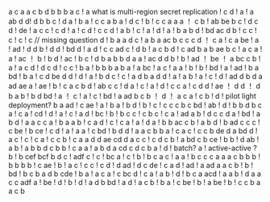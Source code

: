 a
c
a
a
c
b
d
b
b
b
a
c !
a  what is multi-region secret replication !
c
d !
a !
a
ab
d
d!
d
b
b
c !
d
a !
b
a !
c
c
a
b
a !
d
c !
b !
c
c
a
a
a ！
c
b !
ab
be
b
c !
d
c
d !
de !
a
c
c !
c
d !
a !
c
d !
c 
c
d !
a
b !
c !
a !
d !
a !
b
a
b
d !
bd
ac
d
b !
c
c !
c !
c !
c
 // missing question
d !
b
a
a
d
c !
a
b
a
ac
b
c
c
c
d ！
c
a !
c
a
be !
a !
ad !
d
d
b !
d
d !
bd
d !
a
d !
c
c
ad
c !
d 
b !
a
c
b
d !
c
ad
b
a
b
ae
b
c !
a
c
a !
a !
ac ！
b !
b
d !
ac !
b
c !
d
b
a
b
b
d
a
a !
ac
d
d
b !
b !
ad ！
be ！
a
bc
c
b !
a !
a
c
d !
d
c
d !
c 
c !
b
a !
b
b
b
a
b
a !
a
bc !
a
c !
a
a !
b !
b !
bd !
a !
ad !
b
a
bd !
b
a !
c
d
be
d
d !
d !
a !
b
d
c !
c !
a
d 
b
a
d
d !
a !
a
b !
a !
c !
d !
ad
d
b
d
a 
ad
ae
a !
ae !
b !
c
a
c
b
d !
ab
c
c !
d
a !
c !
a !
d !
c
c
a !
c
d
d !
ae ！
d
d ！
d
b
a
b !
b
d
bd !
a ！
c !
a !
c !
bd !
a
ad
b
c
b ！
d ！
a
c
a !
c
b !
d ! pilot light deployment?
b
a
ad !
c
ae !
a !
b
a !
b
d !
b !
c !
c
c
c
b
c
bd !
ab !
d !
b
b
d
b
c
a !
c 
a !
cd !
d !
a !
c !
a
d !
bc !
b !
b
c
c !
c
b
c !
c
a !
ad 
a
b !
d
c
c
d 
a !
bd !
a
b
d !
a
a
c
c
a !
b
a
a
b !
c
a
d !
c !
c
a !
a !
d
a !
b
b
ac
c
b !
a
b
d !
b
ad
c
c
c !
c
be !
b
ce !
c
d !
a !
a
a !
c
bd !
b
d
d !
a
a
c
b
b
a !
c
a
c !
c
c
b
de
d
a
bd
d !
a
c !
c !
c
a !
c
c
b !
c
a
a
d
d
ae
cd
d
a
c
c !
c
d
c
b !
a
bd 
c
b
ce !
b
b !
d
ab !
a
b !
a
b
b
d
c
b
b !
c
a
a !
a
b
d
a
cd
c
d
c
b
a !
d ! batch?
a ! active-active ?
b !
b
cef
bcf
b
d
c !
adf
c !
c !
bc
a !
c !
b !
b
c
a
c !
a
a !
b
c
c
c
a
a
a
c
b
b
b !
b
b
b
b !
c
ae !
b !
a
c !
c
c !
c
d !
d
ad !
d
c
de !
c
a
d !
ad !
a
ad
a
a
c
b !
b !
bd !
b
c
b
a
d
b
cde !
b
a !
a
c 
a !
c
bc
d !
c
a !
a
b !
d !
b
c
a
acd !
a
a
b !
d
a
a
c
c
adf
a !
be !
d !
b !
d !
a
d
b
bd !
a
d !
a
c
b !
b
a !
c
be !
b !
a
be !
b !
c
c
b
a
a
c
b
